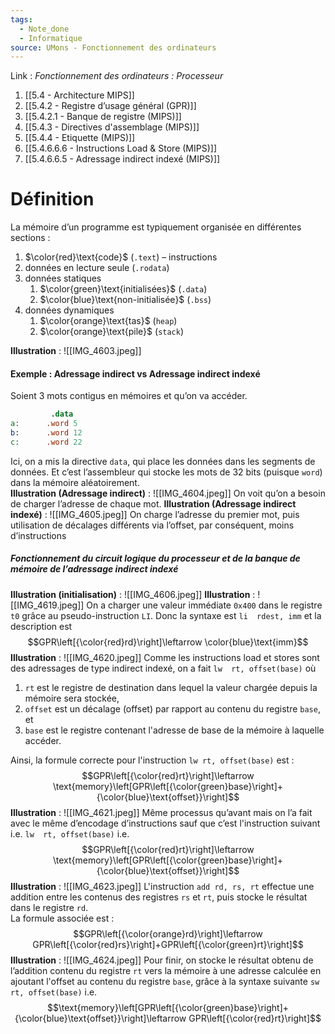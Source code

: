 ```yaml
---
tags:
  - Note_done
  - Informatique
source: UMons - Fonctionnement des ordinateurs
---
```


Link :
_Fonctionnement des ordinateurs : Processeur_
1. [[5.4 - Architecture MIPS]]
2. [[5.4.2 - Registre d’usage général (GPR)]]
3. [[5.4.2.1 - Banque de registre (MIPS)]]
4. [[5.4.3 - Directives d'assemblage (MIPS)]]
5. [[5.4.4 - Etiquette (MIPS)]]
6. [[5.4.6.6.6 - Instructions Load & Store (MIPS)]]
7. [[5.4.6.6.5 - Adressage indirect indexé (MIPS)]]

# Définition
La mémoire d’un programme est typiquement organisée en différentes sections :
1. $\color{red}\text{code}$ (`.text`) – instructions
2. données en lecture seule (`.rodata`)
3. données statiques
	1. $\color{green}\text{initialisées}$ (`.data`)
	2. $\color{blue}\text{non-initialisée}$ (`.bss`)
4. données dynamiques
	1. $\color{orange}\text{tas}$ (`heap`)
	2. $\color{orange}\text{pile}$ (`stack`)

**Illustration** : ![[IMG_4603.jpeg]]
#### Exemple : Adressage indirect vs Adressage indirect indexé 
Soient 3 mots contigus en mémoires et qu’on va accéder.
```mips
		 .data
a:      .word 5
b:      .word 12
c:      .word 22
```
Ici, on a mis la directive `data`, qui place les données dans les segments de données. Et c’est l’assembleur qui stocke les mots de 32 bits (puisque `word`) dans la mémoire aléatoirement. 
\
**Illustration (Adressage indirect)** : ![[IMG_4604.jpeg]]
On voit qu’on a besoin de charger l’adresse de chaque mot.
**Illustration (Adressage indirect indexé)** :  ![[IMG_4605.jpeg]]
On charge l’adresse du premier mot, puis utilisation de décalages différents via l’offset, par conséquent, moins d’instructions 

##### Fonctionnement du circuit logique du processeur et de la banque de mémoire de l’adressage indirect indexé
**Illustration (initialisation)** : ![[IMG_4606.jpeg]]
**Illustration** : ![[IMG_4619.jpeg]]
On a charger une valeur immédiate `0x400` dans le registre `t0` grâce au pseudo-instruction `LI`. Donc la syntaxe est `li  rdest, imm` et la description est $$GPR\left[{\color{red}rd}\right]\leftarrow \color{blue}\text{imm}$$
**Illustration** : ![[IMG_4620.jpeg]]
Comme les instructions load et stores sont des adressages de type indirect indexé, on a fait `lw  rt, offset(base)` où 
1. `rt` est le registre de destination dans lequel la valeur chargée depuis la mémoire sera stockée, 
2. `offset` est un décalage (offset) par rapport au contenu du registre `base`, et 
3. `base` est le registre contenant l'adresse de base de la mémoire à laquelle accéder.

Ainsi, la formule correcte pour l'instruction `lw rt, offset(base)` est : $$GPR\left[{\color{red}rt}\right]\leftarrow \text{memory}\left[GPR\left[{\color{green}base}\right]+{\color{blue}\text{offset}}\right]$$
**Illustration** : ![[IMG_4621.jpeg]]
Même processus qu’avant mais on l’a fait avec le même d’encodage d’instructions sauf que c’est l'instruction suivant i.e. `lw  rt, offset(base)` i.e. $$GPR\left[{\color{red}rt}\right]\leftarrow \text{memory}\left[GPR\left[{\color{green}base}\right]+{\color{blue}\text{offset}}\right]$$
**Illustration** : ![[IMG_4623.jpeg]]
L'instruction `add rd, rs, rt` effectue une addition entre les contenus des registres `rs` et `rt`, puis stocke le résultat dans le registre `rd`.
\
La formule associée est : $$GPR\left[{\color{orange}rd}\right]\leftarrow GPR\left[{\color{red}rs}\right]+GPR\left[{\color{green}rt}\right]$$
**Illustration** : ![[IMG_4624.jpeg]]
Pour finir, on stocke le résultat obtenu de l’addition contenu du registre `rt` vers la mémoire à une adresse calculée en ajoutant l'offset au contenu du registre `base`,  grâce à la syntaxe suivante `sw  rt, offset(base)` i.e. $$\text{memory}\left[GPR\left[{\color{green}base}\right]+{\color{blue}\text{offset}}\right]\leftarrow GPR\left[{\color{red}rt}\right]$$
